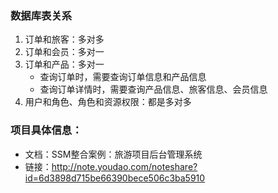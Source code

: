 ### 数据库表关系
1. 订单和旅客：多对多
2. 订单和会员：多对一
3. 订单和产品：多对一
    - 查询订单时，需要查询订单信息和产品信息
    - 查询订单详情时，需要查询产品信息、旅客信息、会员信息
4. 用户和角色、角色和资源权限：都是多对多

### 项目具体信息：
- 文档：SSM整合案例：旅游项目后台管理系统
- 链接：http://note.youdao.com/noteshare?id=6d3898d715be66390bece506c3ba5910

